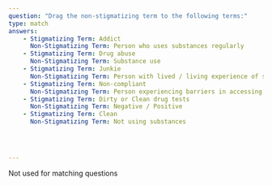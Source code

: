 ```yaml
---
question: "Drag the non-stigmatizing term to the following terms:"
type: match
answers:
    - Stigmatizing Term: Addict
      Non-Stigmatizing Term: Person who uses substances regularly
    - Stigmatizing Term: Drug abuse
      Non-Stigmatizing Term: Substance use
    - Stigmatizing Term: Junkie
      Non-Stigmatizing Term: Person with lived / living experience of substance use
    - Stigmatizing Term: Non-compliant
      Non-Stigmatizing Term: Person experiencing barriers in accessing services
    - Stigmatizing Term: Dirty or Clean drug tests
      Non-Stigmatizing Term: Negative / Positive
    - Stigmatizing Term: Clean
      Non-Stigmatizing Term: Not using substances




---
```

<!--- This is where question-level feedback goes -->
Not used for matching questions


